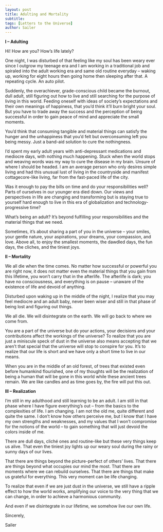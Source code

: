 ```yaml
---
layout: post
title: Adulting and Mortality
subtitle: 
tags: [Letters to the Universe]
author: Sailer
---
```


**I – Adulting**

Hi! How are you? How’s life lately?

One night, I was disturbed of that feeling like my soul has been weary ever since I outgrow my teenage era and I am working in a traditional job and spiraled into the adult working era and same old routine everyday – waking up, working for eight hours then going home then sleeping after that. A repeating cycle. An auto pilot. 

Suddenly, the overachiever, grade-conscious child became the burnout, dull adult, still figuring out how to live and still searching for the purpose of living in this world. Feeding oneself with ideas of society’s expectations and their own meanings of happiness, that you’d think it’ll burn bright your soul. But you have to trade away the success and the perception of being successful in order to gain peace of mind and appreciate the small moments. 

You’d think that consuming tangible and material things can satisfy the hunger and the unhappiness that you’d felt but overconsuming left you being messy. Just a band-aid solution to cure the nothingness. 

I’d spent my early adult years with anti-depressant medications and mediocre days, with nothing much happening. Stuck when the world stops and weaving words was my way to cure the disease in my brain. Unsure of where I should be headed. I am an average person who only desires simple living and had this unusual lust of living in the countryside and manifest cottagecore-like living, far from the fast-paced life of the city. 

Was it enough to pay the bills on time and do your responsibilities well? Parts of ourselves in our younger era died down. Our views and perspectives in life are changing and transforming but is staying true to yourself hard enough to live in this era of globalization and technology-progressive time? 

What’s being an adult? It’s beyond fulfilling your responsibilities and the material things that we need.

Sometimes, it’s about sharing a part of you in the universe – your smiles, your gentle nature, your aspirations, your dreams, your compassion, and love. Above all, to enjoy the smallest moments, the dawdled days, the fun days, the cliches, and the tiniest joys. 

**II – Mortality**

We all die when the time comes. No matter how successful or powerful you are right now, it does not matter even the material things that you gain from this lifetime, you won’t carry that in the afterlife. The afterlife is dark; you have no consciousness, and everything is on pause – unaware of the existence of life and devoid of anything. 

Disturbed upon waking up in the middle of the night, I realize that you may feel mediocre and an adult baby, never been wiser and still in that phase of being lost and figuring out things.  

We all die. We will disintegrate on the earth. We will go back to where we come from. 

You are a part of the universe but do your actions, your decisions and your contributions affect the workings of the universe? To realize that you are just a miniscule speck of dust in the universe also means accepting that we aren’t that special that the universe will stop to conspire for you. It’s to realize that our life is short and we have only a short time to live in our means. 

When you are in the middle of an old forest, of trees that existed even before humankind flourished, one of my thoughts will be the realization of being a human that will be gone in this world while these ancient trees remain. We are like candles and as time goes by, the fire will put this out. 

**III – Realization**

I’m still in my adulthood and still learning to be an adult. I am still in that phase where I have figure everything’s out – from the basics to the complexities of life. I am changing. I am not the old me, quite different and quite the same. I don’t know how others perceive me, but I know that I have my own strengths and weaknesses, and my values that I won’t compromise for the notions of the world – to gain something that will just devoid the colors inside of me. 

There are dull days, cliché ones and routine-like but these very things keep us alive. That even the tiniest joy lights up our weary soul during the rainy or sunny days of our lives. 

That there are things beyond the picture-perfect of others’ lives. That there are things beyond what occupies our mind the most. That there are moments where we can rebuild ourselves. That there are things that make us grateful for everything. 
This very moment can be life changing. 

To realize that even if we are just dust in the universe, we still have a ripple effect to how the world works, amplifying our voice to the very thing that we can change, in order to achieve a harmonious community. 

And even if we disintegrate in our lifetime, we somehow live our own life. 

Sincerely, 

Sailer 


